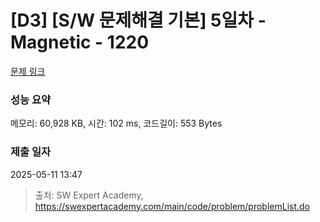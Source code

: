 # [D3] [S/W 문제해결 기본] 5일차 - Magnetic - 1220 

[문제 링크](https://swexpertacademy.com/main/code/problem/problemDetail.do?contestProbId=AV14hwZqABsCFAYD) 

### 성능 요약

메모리: 60,928 KB, 시간: 102 ms, 코드길이: 553 Bytes

### 제출 일자

2025-05-11 13:47



> 출처: SW Expert Academy, https://swexpertacademy.com/main/code/problem/problemList.do